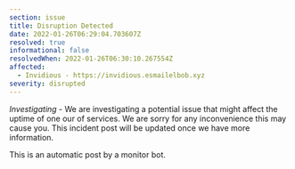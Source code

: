 ```yaml
---
section: issue
title: Disruption Detected
date: 2022-01-26T06:29:04.703607Z
resolved: true
informational: false
resolvedWhen: 2022-01-26T06:30:10.267554Z
affected:
  - Invidious - https://invidious.esmailelbob.xyz
severity: disrupted
---
```

*Investigating* - We are investigating a potential issue that might affect the uptime of one our of services. We are sorry for any inconvenience this may cause you. This incident post will be updated once we have more information.

This is an automatic post by a monitor bot.
        